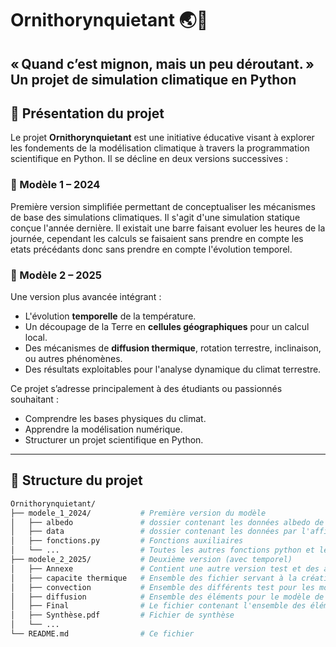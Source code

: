 # Ornithorynquietant 🌏🦆

**« Quand c’est mignon, mais un peu déroutant. »**  
Un projet de simulation climatique en Python 
---

## 🧭 Présentation du projet

Le projet **Ornithorynquietant** est une initiative éducative visant à explorer les fondements de la modélisation climatique à travers la programmation scientifique en Python. Il se décline en deux versions successives :

### 🔹 Modèle 1 – 2024
Première version simplifiée permettant de conceptualiser les mécanismes de base des simulations climatiques. Il s'agit d'une simulation statique conçue l'année dernière. Il existait une barre faisant evoluer les heures de la journée, cependant les calculs se faisaient sans prendre en compte les etats précédants donc sans prendre en compte l'évolution temporel.

### 🔹 Modèle 2 – 2025
Une version plus avancée intégrant :
- L'évolution **temporelle** de la température.
- Un découpage de la Terre en **cellules géographiques** pour un calcul local.
- Des mécanismes de **diffusion thermique**, rotation terrestre, inclinaison, ou autres phénomènes.
- Des résultats exploitables pour l'analyse dynamique du climat terrestre.

Ce projet s’adresse principalement à des étudiants ou passionnés souhaitant :
- Comprendre les bases physiques du climat.
- Apprendre la modélisation numérique.
- Structurer un projet scientifique en Python.

---

## 📁 Structure du projet

```bash
Ornithorynquietant/
├── modele_1_2024/           # Première version du modèle
│   ├── albedo               # dossier contenant les données albedo de la nasa
│   ├── data                 # dossier contenant les données par l'affichage de la Terre
│   ├── fonctions.py         # Fonctions auxiliaires
│   └── ...                  # Toutes les autres fonctions python et les pdf du rendue de l'année dernière 
├── modele_2_2025/           # Deuxième version (avec temporel)
│   ├── Annexe               # Contient une autre version test et des archives des précédents test dynamiques
│   ├── capacite thermique   # Ensemble des fichier servant à la création des documents pour les calculs de capacités thermiques ainsi que les différents test 
│   ├── convection           # Ensemble des différents test pour les modèle de convection 
│   ├── diffusion            # Ensemble des éléments pour le modèle de diffusion 
│   ├── Final                # Le fichier contenant l'ensemble des élémnents essentiel au lancement du programme, 
│   ├── Synthèse.pdf         # Fichier de synthèse
│   └── ...
└── README.md                # Ce fichier

